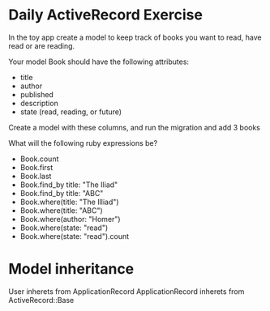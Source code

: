 # Daily ActiveRecord Exercise

In the toy app create a model to keep track of books you want to read, have read or are reading.

Your model Book should have the following attributes:

- title
- author
- published
- description
- state (read, reading, or future)

Create a model with these columns, and run the migration and add 3 books

What will the following ruby expressions be?

- Book.count
- Book.first
- Book.last
- Book.find_by title: "The Iliad"
- Book.find_by title: "ABC"
- Book.where(title: "The Illiad")
- Book.where(title: "ABC")
- Book.where(author: "Homer")
- Book.where(state: "read")
- Book.where(state: "read").count


# Model inheritance

User inherets from ApplicationRecord
ApplicationRecord inherets from ActiveRecord::Base
